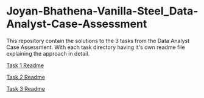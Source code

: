 # Joyan-Bhathena-Vanilla-Steel_Data-Analyst-Case-Assessment

This repository contain the solutions to the 3 tasks from the Data Analyst Case Assessment. With each task directory having it's own readme file explaining the approach in detail.

[Task 1 Readme](https://github.com/Joyan9/Joyan-Bhathena-Vanilla-Steel_Data-Analyst-Case-Assessment/blob/main/Task%201/Task%201%20Approach%20Description.md)

[Task 2 Readme](https://github.com/Joyan9/Joyan-Bhathena-Vanilla-Steel_Data-Analyst-Case-Assessment/blob/main/Task%202/Task%202%20Approach%20Description.md)

[Task 3 Readme](https://github.com/Joyan9/Joyan-Bhathena-Vanilla-Steel_Data-Analyst-Case-Assessment/blob/main/Task%203/Task%203%20Approach%20Description.md)

